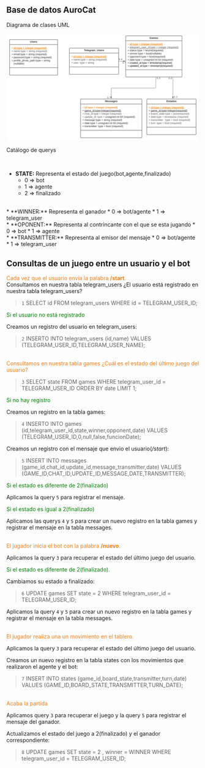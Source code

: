 ## Base de datos AuroCat


Diagrama de clases UML

<p align="center"><a href="https://lucid.app/lucidchart/invitations/accept/inv_5f529e6b-300e-4a0a-b139-f4d132b17f81?viewport_loc=-285%2C58%2C1789%2C924%2C0_0" target="_blank"><img src="../public/images/db/UML.svg" width="500"></a></p>


Catálogo de querys

<br/>

* **STATE:** Representa el estado del juego(bot,agente,finalizado)
    * 0 => bot
    * 1 => agente
    * 2 => finalizado
</br>
* **WINNER:** Representa el ganador
    * 0 => bot/agente
    * 1 => telegram_user
</br>
* **OPONENT:** Representa al contrincante con el que se esta jugando
    * 0 => bot
    * 1 => agente
</br>
* **TRANSMITTER:** Representa al emisor del mensaje
    * 0 => bot/agente
    * 1 => telegram_user

## Consultas de un juego entre un usuario y el bot

<font color="#EF7F1A">Cada vez que el usuario envía la palabra **/start**.</br></font>
Consultamos en nuestra tabla telegram_users ¿El usuario está registrado en nuestra tabla telegram_users?

> `1` SELECT id FROM telegram_users WHERE id = TELEGRAM_USER_ID;

 <font color="green"> Si el usuario no está registrado </font>

Creamos un registro del usuario en telegram_users:

> `2` INSERTO INTO telegram_users (id,name) VALUES (TELEGRAM_USER_ID,TELEGRAM_USER_NAME);


<font color="#EF7F1A"><br/>Consultamos en nuestra tabla games ¿Cuál es el estado del último juego del usuario?</font>

> `3` SELECT state FROM games WHERE telegram_user_id = TELEGRAM_USER_ID ORDER BY date LIMIT 1;

 <font color="green"> Si no hay registro</font>

Creamos un registro en la tabla games:

> `4` INSERTO INTO games (id,telegram_user_id,state,winner,opponent,date) VALUES (TELEGRAM_USER_ID,0,null,false,funcionDate); 

Creamos un registro con el mensaje que envio el usuario(*/start*): 

> `5` INSERT INTO messages (game_id,chat_id,update_id,message_transmitter,date) VALUES (GAME_ID,CHAT_ID,UPDATE_ID,MESSAGE,DATE,TRANSMITTER);

<font color="green">Si el estado es diferente de 2(finalizado)</font>

Aplicamos la query `5` para registrar el mensaje.

<font color="green">Si el estado es igual a 2(finalizado)</font>

Aplicamos las querys `4` y `5` para crear un nuevo registro en la tabla games y registrar el mensaje en la tabla messages.


<font color="#EF7F1A"><br/>El jugador inicia el bot con la palabra **/nuevo**.</font>

Aplicamos la query `3` para recuperar el estado del último juego del usuario.

<font color="green">Si el  estado es diferente de 2(finalizado).</font>

Cambiamos su estado a finalizado:

> `6` UPDATE games SET  state = 2  WHERE telegram_user_id = TELEGRAM_USER_ID;

Aplicamos la query `4` y `5` para crear un nuevo registro en la tabla games y registrar el mensaje en la tabla messages.



<font color="#EF7F1A"><br/>El jugador realiza una un movimiento en el tablero.</font>

Aplicamos la query `3` para recuperar el estado del último juego del usuario.

Creamos un nuevo registro en la tabla states con los movimientos que realizaron el agente y el bot:

> `7` INSERT INTO states (game_id,board_state,transmitter,turn,date) VALUES (GAME_ID,BOARD_STATE,TRANSMITTER,TURN_DATE); 



<font color="#EF7F1A"><br/>Acaba la partida</font>

Aplicamos query `3` para recuperar el juego y la query `5` para registrar el mensaje del ganador. 

Actualizamos el estado del juego a 2(finalizado) y el ganador correspondiente:

> `8` UPDATE games SET  state = 2 , winner = WINNER WHERE telegram_user_id = TELEGRAM_USER_ID;
